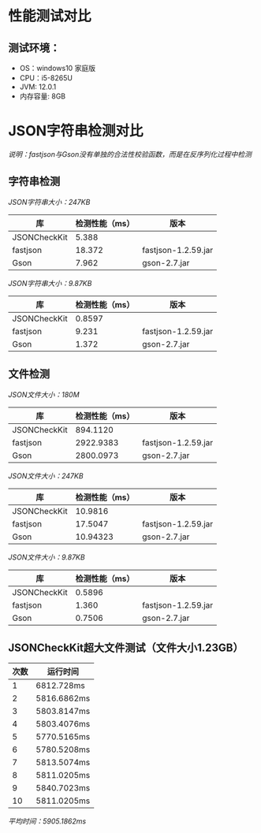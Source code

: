 性能测试对比
==========
测试环境：
---------
+ OS：windows10 家庭版 
+ CPU：i5-8265U
+ JVM: 12.0.1
+ 内存容量: 8GB

JSON字符串检测对比
=================

*说明：fastjson与Gson没有单独的合法性校验函数，而是在反序列化过程中检测*

字符串检测
---------

*JSON字符串大小：247KB*

 库 | 检测性能（ms）| 版本
---|-------------|--------
 JSONCheckKit | 5.388
 fastjson | 18.372 | fastjson-1.2.59.jar
 Gson | 7.962 | gson-2.7.jar

*JSON字符串大小：9.87KB*

 库 | 检测性能（ms）| 版本
---|-------------|--------
 JSONCheckKit | 0.8597
 fastjson | 9.231| fastjson-1.2.59.jar
 Gson | 1.372 | gson-2.7.jar
 
文件检测
-------

*JSON文件大小：180M*

 库 | 检测性能（ms）| 版本
---|-------------|--------
 JSONCheckKit | 894.1120
 fastjson | 2922.9383 | fastjson-1.2.59.jar
 Gson | 2800.0973 | gson-2.7.jar
 
*JSON文件大小：247KB*

 库 | 检测性能（ms）| 版本
---|-------------|--------
 JSONCheckKit | 10.9816
 fastjson | 17.5047 | fastjson-1.2.59.jar
 Gson | 10.94323 | gson-2.7.jar
 
 *JSON文件大小：9.87KB*
 
  库 | 检测性能（ms）| 版本
---|-------------|--------
 JSONCheckKit | 0.5896
 fastjson | 1.360 | fastjson-1.2.59.jar
 Gson | 0.7506 | gson-2.7.jar
 
JSONCheckKit超大文件测试（文件大小1.23GB）
------------------------
 次数 | 运行时间
 -----|-------
 1 | 6812.728ms
 2 | 5816.6862ms
 3 | 5803.8147ms
 4 | 5803.4076ms
 5 | 5770.5165ms
 6 | 5780.5208ms
 7 | 5813.5074ms
 8 | 5811.0205ms
 9 | 5840.7023ms
 10 | 5811.0205ms
 
 *平均时间：5905.1862ms*
